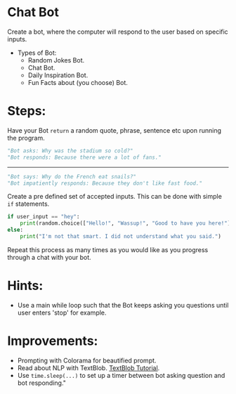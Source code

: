 # Chat Bot

Create a bot, where the computer will respond to the user based on specific inputs.
* Types of Bot:
    * Random Jokes Bot.
    * Chat Bot.
    * Daily Inspiration Bot.
    * Fun Facts about (you choose) Bot.

# Steps:
Have your Bot `return` a random quote, phrase, sentence etc upon running the program.
```python
"Bot asks: Why was the stadium so cold?"
"Bot responds: Because there were a lot of fans."
```
---

```python
"Bot says: Why do the French eat snails?"
"Bot impatiently responds: Because they don't like fast food."
```
Create a pre defined set of accepted inputs.
This can be done with simple `if` statements.
```python
if user_input == "hey":
    print(random.choice(["Hello!", "Wassup!", "Good to have you here!"])
else:
    print("I'm not that smart. I did not understand what you said.")
```
Repeat this process as many times as you would like as you progress through a chat with your bot.

# Hints:
  * Use a main while loop such that the Bot keeps asking you questions until user enters 'stop' for example.

# Improvements:
  * Prompting with Colorama for beautified prompt.
  * Read about NLP with TextBlob. [TextBlob Tutorial](https://www.analyticsvidhya.com/blog/2018/02/natural-language-processing-for-beginners-using-textblob/).
  * Use `time.sleep(...)` to set up a timer between bot asking question and bot responding."
